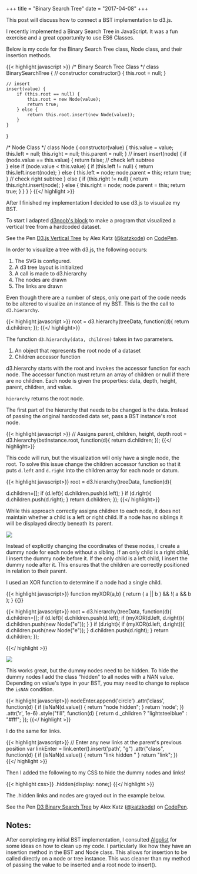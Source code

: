 +++
title = "Binary Search Tree"
date = "2017-04-08"
+++

This post will discuss how to connect a BST implementation to d3.js.

I recently implemented a Binary Search Tree in JavaScript. It was a fun exercise and a great opportunity to use ES6 Classes.

Below is my code for the Binary Search Tree class, Node class, and their insertion methods. 

<!-- My complete implementation which includes node removal is [here](link). -->

<!--more-->

{{< highlight javascript >}}
/* Binary Search Tree Class */
class BinarySearchTree {
    // constructor
    constructor() {
        this.root = null;
    }

    // insert
    insert(value) {
        if (this.root == null) {
            this.root = new Node(value);
            return true;
        } else {
            return this.root.insert(new Node(value));
        }
    }
}

/* Node Class */
class Node {
    constructor(value) {
        this.value = value;
        this.left = null;
        this.right = null;
        this.parent = null;
    }
    // insert
    insert(node) {
        if (node.value == this.value) {
            return false;
        // check left subtree    
        } else if (node.value < this.value) {
            if (this.left != null) {
                return this.left.insert(node);
            } else {
                this.left = node;
                node.parent = this;
                return true;
            }
        // check right subtree
        } else {
            if (this.right != null) {
                return this.right.insert(node);
            } else {
                this.right = node;
                node.parent = this;
                return true;
            }
        }
    }
}
{{</ highlight >}}

After I finished my implementation I decided to use d3.js to visualize my BST. 

To start I adapted [d3noob's block](https://bl.ocks.org/d3noob/43a860bc0024792f8803bba8ca0d5ecd) to make a program that visualized a vertical tree from a hardcoded dataset.

<p data-height="550" data-theme-id="5580" data-slug-hash="ZegQQB" data-default-tab="result" data-user="katzkode" data-embed-version="2" data-pen-title="D3.js Vertical Tree" class="codepen">See the Pen <a href="http://codepen.io/katzkode/pen/ZegQQB/">D3.js Vertical Tree</a> by Alex Katz (<a href="http://codepen.io/katzkode">@katzkode</a>) on <a href="http://codepen.io">CodePen</a>.</p>
<script async src="https://production-assets.codepen.io/assets/embed/ei.js"></script>

In order to visualize a tree with d3.js, the following occurs:

1. The SVG is configured.
2. A d3 tree layout is initialized
3. A call is made to d3.hierarchy
4. The nodes are drawn
5. The links are drawn

Even though there are a number of steps, only one part of the code needs to be altered to visualize an instance of my BST. This is the the call to `d3.hierarchy`.

{{< highlight javascript >}}
root = d3.hierarchy(treeData, function(d){ 
    return d.children; 
});
{{</ highlight>}}

The function `d3.hierarchy(data, children)` takes in two parameters.

1. An object that represents the root node of a dataset
2. Children accessor function

d3.hierarchy starts with the root and invokes the accessor function for each node. The accessor function must return an array of children or null if there are no children. Each node is given the properties: data, depth, height, parent, children, and value. 

`hierarchy` returns the root node.

The first part of the hierarchy that needs to be changed is the data. Instead of passing the original hardcoded data set, pass a BST instance's root node.  

{{< highlight javascript >}}
// Assigns parent, children, height, depth
root = d3.hierarchy(bstInstance.root, function(d){ 
    return d.children; 
});
{{</ highlight>}}

This code will run, but the visualization will only have a single node, the root. To solve this issue change the children accessor function so that it puts `d.left` and `d.right` into the children array for each node or datum. 

{{< highlight javascript>}}
root = d3.hierarchy(treeData, function(d){

d.children=[];
        if (d.left){
            d.children.push(d.left);
        }
        if (d.right){
            d.children.push(d.right);
        }
        return d.children; 
});
{{</ highlight>}}

While this approach correctly assigns children to each node, it does not maintain whether a child is a left or right child. If a node has no siblings it will be displayed directly beneath its parent.

<img class="full" src="/img/posts/binary-search-tree/single-child.png"/>

Instead of explicitly changing the coordinates of these nodes, I create a dummy node for each node without a sibling. If an only child is a right child, I insert the dummy node before it. If the only child is a left child, I insert the dummy node after it. This ensures that the children are correctly positioned in relation to their parent. 

I used an XOR function to determine if a node had a single child. 

{{< highlight javascript>}}
function myXOR(a,b) {
    return ( a || b ) && !( a && b );
}
{{</highlight>}}

{{< highlight javascript>}}
root = d3.hierarchy(treeData, function(d){
        d.children=[];
        if (d.left){
            d.children.push(d.left);
            if (myXOR(d.left, d.right)){
                d.children.push(new Node("e"));
            }
        }
        if (d.right){
            if (myXOR(d.left, d.right)){
                d.children.push(new Node("e"));
            }
            d.children.push(d.right);
        }
        return d.children; 
    });
    
{{</ highlight >}}
    
<img class="full" src="/img/posts/binary-search-tree/dummy-node.png"/>
    
This works great, but the dummy nodes need to be hidden. To hide the dummy nodes I add the class "hidden" to all nodes with a NAN value. Depending on value's type in your BST, you may need to change to replace the `isNAN` condition.

{{< highlight javascript>}}
nodeEnter.append('circle')
            .attr('class', function(d) {
                if (isNaN(d.value)) {
                    return "node hidden";
                }
                return 'node';
            })
            .attr('r', 1e-6)
            .style("fill", function(d) {
                return d._children ? "lightsteelblue" : "#fff";
            });
{{</ highlight >}}
            
I do the same for links.
            
{{< highlight javascript>}}
// Enter any new links at the parent's previous position
var linkEnter = link.enter().insert('path', "g")
    .attr("class", function(d) {
        if (isNaN(d.value)) {
            return "link hidden "
        }
        return "link";
    })            
{{</ highlight >}}

Then I added the following to my CSS to hide the dummy nodes and links!

{{< highlight css>}}
.hidden{display: none;}
{{</ highlight >}}

The .hidden links and nodes are grayed out in the example below.

<p data-height="486" data-theme-id="5580" data-slug-hash="EWJxPv" data-default-tab="result" data-user="katzkode" data-embed-version="2" data-pen-title="D3 Binary Search Tree" class="codepen">See the Pen <a href="http://codepen.io/katzkode/pen/EWJxPv/">D3 Binary Search Tree</a> by Alex Katz (<a href="http://codepen.io/katzkode">@katzkode</a>) on <a href="http://codepen.io">CodePen</a>.</p>
<script async src="https://production-assets.codepen.io/assets/embed/ei.js"></script>

## Notes:

After completing my initial BST implementation, I consulted [Algolist](http://www.algolist.net/Data_structures/Binary_search_tree/Insertion) for some ideas on how to clean up my code. I particularly like how they have an insertion method in the BST and Node class. This allows for insertion to be called directly on a node or tree instance. This was cleaner than my method of passing the value to be inserted and a root node to insert().
 
